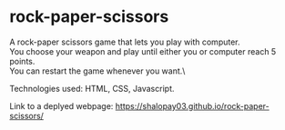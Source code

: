 # rock-paper-scissors

A rock-paper scissors game that lets you play with computer.\
You choose your weapon and play until either you or computer reach 5 points.\
You can restart the game whenever you want.\

Technologies used: HTML, CSS, Javascript.

Link to a deplyed webpage: https://shalopay03.github.io/rock-paper-scissors/
